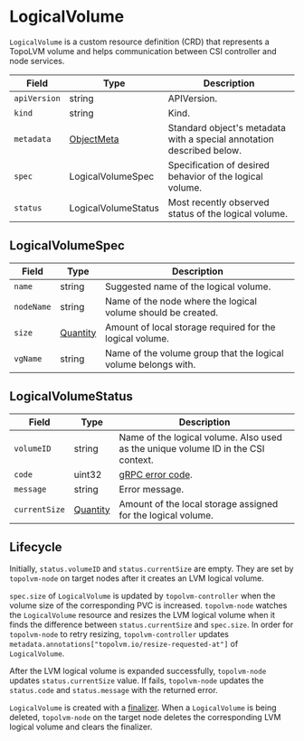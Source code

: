 LogicalVolume
=============

`LogicalVolume` is a custom resource definition (CRD) that represents
a TopoLVM volume and helps communication between CSI controller and
node services.

| Field        | Type                | Description                                                           |
| ------------ | ------------------- | --------------------------------------------------------------------- |
| `apiVersion` | string              | APIVersion.                                                           |
| `kind`       | string              | Kind.                                                                 |
| `metadata`   | [ObjectMeta][]      | Standard object's metadata with a special annotation described below. |
| `spec`       | LogicalVolumeSpec   | Specification of desired behavior of the logical volume.              |
| `status`     | LogicalVolumeStatus | Most recently observed status of the logical volume.                  |

LogicalVolumeSpec
-----------------

| Field      | Type         | Description                                                    |
| ---------- | ------------ | -------------------------------------------------------------- |
| `name`     | string       | Suggested name of the logical volume.                          |
| `nodeName` | string       | Name of the node where the logical volume should be created.   |
| `size`     | [Quantity][] | Amount of local storage required for the logical volume.       |
| `vgName`   | string       | Name of the volume group that the logical volume belongs with. |

LogicalVolumeStatus
-------------------

| Field         | Type         | Description                                                                        |
| ------------- | ------------ | ---------------------------------------------------------------------------------- |
| `volumeID`    | string       | Name of the logical volume.  Also used as the unique volume ID in the CSI context. |
| `code`        | uint32       | [gRPC error code](https://github.com/grpc/grpc/blob/master/doc/statuscodes.md).    |
| `message`     | string       | Error message.                                                                     |
| `currentSize` | [Quantity][] | Amount of the local storage assigned for the logical volume.                       |

Lifecycle
---------

Initially, `status.volumeID` and `status.currentSize` are empty. They are set by `topolvm-node` on target nodes
after it creates an LVM logical volume.

`spec.size` of `LogicalVolume` is updated by `topolvm-controller`
when the volume size of the corresponding PVC is increased.
`topolvm-node` watches the `LogicalVolume` resource and resizes the LVM logical
volume when it finds the difference between `status.currentSize` and `spec.size`.
In order for `topolvm-node` to retry resizing, `topolvm-controller` updates
`metadata.annotations["topolvm.io/resize-requested-at"]` of `LogicalVolume`.

After the LVM logical volume is expanded successfully, `topolvm-node` updates
`status.currentSize` value.
If fails, `topolvm-node` updates the `status.code` and `status.message` with
the returned error.

`LogicalVolume` is created with a [finalizer](https://kubernetes.io/docs/tasks/access-kubernetes-api/custom-resources/custom-resource-definitions/#finalizers).
When a `LogicalVolume` is being deleted, `topolvm-node` on the target node deletes
the corresponding LVM logical volume and clears the finalizer.

[ObjectMeta]: https://kubernetes.io/docs/reference/generated/kubernetes-api/v1.17/#objectmeta-v1-meta
[Quantity]: https://kubernetes.io/docs/reference/generated/kubernetes-api/v1.17/#quantity-resource-core
